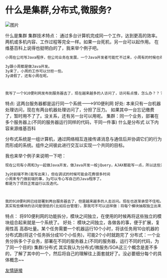 # 什么是集群,分布式,微服务?

![图片](https://upload-images.jianshu.io/upload_images/4994935-96238e5d3574de2b.jpg?imageMogr2/auto-orient/strip|imageView2/2/w/571/format/webp)

什么是集群
集群技术特点：
通过多台计算机完成同一个工作，达到更高的效率。
两机或多机内容、工作过程等完全一样。如果一台死机，另一台可以起作用。
在维基百科上说得也挺明白的了，我来举个例子吧。

```txt
小周在公司写Java程序，但公司业务在发展，一个Java开发者可能忙不过来，小周有的时候也得请个假呀。于是请了3y过去一起做Java开发。平时小周和3y就写Java程序，但3y可能有事要回学校一趟。没事，公司还有小周做Java开发呢，公司开发还能继续运作。

3y跟小周都是做Java开发。
3y来了，小周的工作可以分担一些。
3y请假了，还有小周在呢。



我写了一个910便利网发布到服务器去了，现在越来越多的人访问了，访问有点慢，怎么办？？？很简单，(只有充钱才能变强)，加配置吧(加cpu，加内存)。升级完配置之后，访问人数越来越多，于是发现又不禁用啦，在这台机器上加配置已经解决不了了，怎么办？？？很简单，(只有充钱才能变强)，我再买一台服务器，将910便利网也发布到新买的这台服务器上去。

```

特点: 这两台服务器都是运行同一个系统--->910便利网
好处:
本来只有一台机器处理访问，现在有两台机器处理访问了，分担了压力。
如果其中一台忘记缴费了，暂时用不了了。没关系，还有另一台可以用呢。
集群：同一个业务，部署在多个服务器上(不同的服务器运行同样的代码，干同一件事)
什么是分布式
以下内容来源维基百科

分布式系统是一组计算机，通过网络相互连接传递消息与通信后并协调它们的行为而形成的系统。组件之间彼此进行交互以实现一个共同的目标。

我也来举个例子来说明一下吧：

```txt
现在公司有小周和3y一起做Java开发，做Java开发一般jQuery，AJAX都能写一点，所以这些活都由我们来干。可是呢，3y对前端不是很熟，有的时候调试半天都调不出来。老板认为3y是真的菜！于是让小周专门来处理前端的事情。这样3y就高兴了，可以专心写自己的Java，前端就专门交由小周负责了。于是，小周和3y就变成了协作开发。

3y对前端不熟(能写出来)，但在调试的时候可能会花费很多时间
小周来专门做前端的事，3y可以专心写自己的Java程序了。
都是为了项目正常运行以及迭代。



我的910便利网已经部署到两台服务器去了，但是越来越多的人去访问。现在也逐渐承受不住啦。那现在怎么办啊？？那继续充钱变强？？作为一个理智的我，肯定得想想是哪里有问题。现在910便利网的模块有好几个，全都丢在同一个Tomcat里边。
其实有些模块的访问是很低的(比如后台管理)，那我可不可以这样做：将每个模块抽取独立出来，访问量大的模块用好的服务器装着，没啥人访问的模块用差的服务器装着。这样的好处是：一、资源合理利用了(没人访问的模块用性能差的服务器，访问量大的模块单独提升性能就好了)。二、耦合度降低了：每个模块独立出来，各干各的事(专业的人做专业的事)，便于扩展
```

特点：
将910便利网的功能拆分，模块之间独立，在使用的时候再将这些独立的模块组合起来就是一个系统了。
好处：
模块之间独立，各做各的事，便于扩展，复用性高
高吞吐量。某个任务需要一个机器运行10个小时，将该任务用10台机器的分布式跑(将这个任务拆分成10个小任务)，可能2个小时就跑完了
分布式：一个业务分拆多个子业务，部署在不同的服务器上(不同的服务器，运行不同的代码，为了同一个目的)
集群/分布式
其实我认为分布式/微服务/SOA这三个概念是差不多的，了解了其中的一个，然后将自己的理解往上面套就好了。没必要细分每个的具体概念~~

[友情链接](https://www.jianshu.com/p/d4fb16fafc2e)